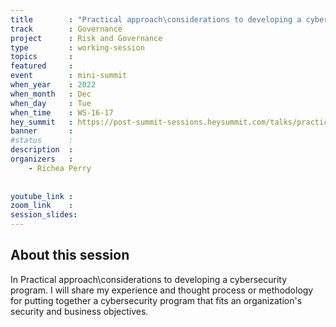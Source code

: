 ```yaml
---
title        : "Practical approach\considerations to developing a cybersecurity program"
track        : Governance
project      : Risk and Governance
type         : working-session
topics       : 
featured     :
event        : mini-summit
when_year    : 2022
when_month   : Dec
when_day     : Tue
when_time    : WS-16-17
hey_summit   : https://post-summit-sessions.heysummit.com/talks/practical-approachconsiderations-to-developing-a-cybersecurity-program/
banner       : 
#status      : 
description  :
organizers   :
    - Richea Perry
 
    
youtube_link : 
zoom_link    : 
session_slides:
---
```




## About this session
In Practical approach\considerations to developing a cybersecurity program. I will share my experience and thought process or methodology for putting together a cybersecurity program that fits an organization's security and business objectives. 
